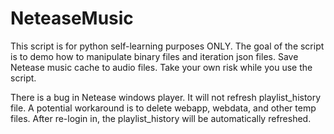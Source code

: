 # NeteaseMusic
This script is for python self-learning purposes ONLY.
The goal of the script is to demo how to manipulate binary files and iteration json files.
Save Netease music cache to audio files.
Take your own risk while you use the script.

There is a bug in Netease windows player. It will not refresh playlist_history file. A potential workaround is to delete webapp, webdata, and other temp files. After re-login in, the playlist_history will be automatically refreshed. 
